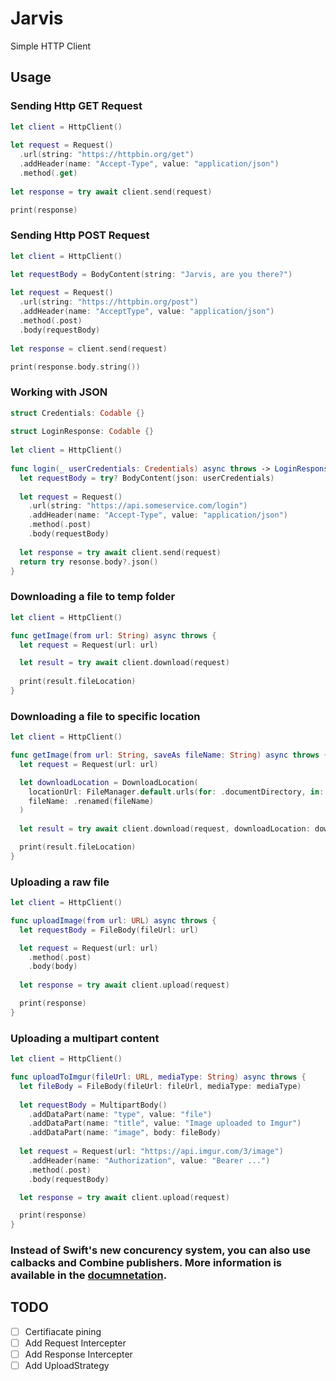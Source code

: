 # Jarvis

Simple HTTP Client

## Usage

### Sending Http GET Request

```swift
let client = HttpClient()
            
let request = Request()
  .url(string: "https://httpbin.org/get")
  .addHeader(name: "Accept-Type", value: "application/json")
  .method(.get)
        
let response = try await client.send(request)

print(response)
```

### Sending Http POST Request

```swift
let client = HttpClient()

let requestBody = BodyContent(string: "Jarvis, are you there?")
            
let request = Request()
  .url(string: "https://httpbin.org/post")
  .addHeader(name: "AcceptType", value: "application/json") 
  .method(.post)
  .body(requestBody)
        
let response = client.send(request)

print(response.body.string())
```

### Working with JSON
```swift
struct Credentials: Codable {}
 
struct LoginResponse: Codable {}
 
let client = HttpClient()
 
func login(_ userCredentials: Credentials) async throws -> LoginResponse? {
  let requestBody = try? BodyContent(json: userCredentials)
     
  let request = Request()
    .url(string: "https://api.someservice.com/login")
    .addHeader(name: "Accept-Type", value: "application/json")
    .method(.post)
    .body(requestBody)
     
  let response = try await client.send(request)
  return try resonse.body?.json()
}
```

### Downloading a file to temp folder
```swift
let client = HttpClient()

func getImage(from url: String) async throws {
  let request = Request(url: url)

  let result = try await client.download(request)
  
  print(result.fileLocation)
}
```

### Downloading a file to specific location
```swift
let client = HttpClient()

func getImage(from url: String, saveAs fileName: String) async throws {
  let request = Request(url: url)

  let downloadLocation = DownloadLocation(
    locationUrl: FileManager.default.urls(for: .documentDirectory, in: .userDomainMask).first,
    fileName: .renamed(fileName)
  )
     
  let result = try await client.download(request, downloadLocation: downloadLocation)

  print(result.fileLocation)
}
```

### Uploading a raw file
```swift
let client = HttpClient()

func uploadImage(from url: URL) async throws {
  let requestBody = FileBody(fileUrl: url)

  let request = Request(url: url)
    .method(.post)
    .body(body)
     
  let response = try await client.upload(request)

  print(response)
}
```

### Uploading a multipart content
```swift
let client = HttpClient()

func uploadToImgur(fileUrl: URL, mediaType: String) async throws {
  let fileBody = FileBody(fileUrl: fileUrl, mediaType: mediaType)
     
  let requestBody = MultipartBody()
    .addDataPart(name: "type", value: "file")
    .addDataPart(name: "title", value: "Image uploaded to Imgur")
    .addDataPart(name: "image", body: fileBody)
     
  let request = Request(url: "https://api.imgur.com/3/image")
    .addHeader(name: "Authorization", value: "Bearer ...")
    .method(.post)
    .body(requestBody)

  let response = try await client.upload(request)

  print(response)
}
```

### Instead of Swift's new concurency system, you can also use calbacks and Combine publishers. More information is available in the [documnetation](Docs/Usage.md).

## TODO
- [ ] Certifiacate pining
- [ ] Add Request Intercepter
- [ ] Add Response Intercepter
- [ ] Add UploadStrategy
